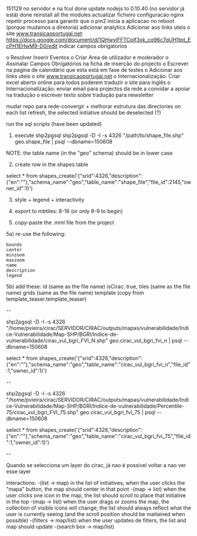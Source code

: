 151129
no servidor e na fcul
  done update nodejs to 0.10.40 (no servidor já está)
  done reinstall all the modules
  actualizar ficheiro configuracao nginx
    repetir processo para garantir que o pm2 inicia a aplicacao no reboot (porque mudamos a diretoria)
adicionar analytics
Adicionar aos links uteis o site www.transicaoportugal.net:
    https://docs.google.com/document/d/1QHwylFFTCplf3xk_cq96c7qUH1tpt_EcPH1EHwM9-D0/edit
indicar campos obrigatorios

o   Resolver Inserir Eventos
o   Criar Area de utilizador e moderador
o   Assinalar Campos Obrigatórios na ficha de inserção do projecto
o   Escrever na pagina de calendário que esta está em fase de testes
o   Adicionar aos links uteis o site www.transicaoportugal.net
o   Internacionalização: Criar excel aberto online para todos poderem traduzir o site para inglês
o   Internacionalização: enviar email para projectos da rede a convidar a apoiar na tradução
o   escrever texto sobre tradução para newsletter


mudar repo para rede-convergir + melhorar estrutura das directories
on each list refresh, the selected initiative should be deselected (?)

run the sql scripts (have been updated)




1) execute shp2pgsql
shp2pgsql -D -I -s 4326                 "/path/to/shape_file.shp" geo.shape_file | psql --dbname=150608

NOTE: the table name (in the "geo" schema) should be in lower case


2) create row in the shapes table

select * from shapes_create('{"srid":4326,"description":{"en":""},"schema_name":"geo","table_name":"shape_file","file_id":2145,"owner_id":1}')


3) style + legend + interactivity


4) export to mbtiles: 8-16 (or only 8-9 to begin)


5) copy-paste the .mml file from the project 

5a) re-use the following:

    bounds
    center
    minzoom
    maxzoom
    name
    description
    legend

5b) add these:
    id (same as the file name)
    isCirac: true,
    tiles (same as the file name)
    grids (same as the file name)
    template (copy from template_teaser.template_teaser)


    

    

--

shp2pgsql -D -I -s 4326      "/home/pvieira/cirac/SERVIDOR/CIRAC/outputs/mapas/vulnerabilidade/Indice-Vulnerabilidade/Map-SHP/BGRI/Indice-de-vulnerabilidade/cirac_vul_bgri_FVI_N.shp" geo.cirac_vul_bgri_fvi_n | psql --dbname=150608

select * from shapes_create('{"srid":4326,"description":{"en":""},"schema_name":"geo","table_name":"cirac_vul_bgri_fvi_n","file_id":1,"owner_id":1}')

--


shp2pgsql -D -I -s 4326  \
"/home/pvieira/cirac/SERVIDOR/CIRAC/outputs/mapas/vulnerabilidade/Indice-Vulnerabilidade/Map-SHP/BGRI/Indice-de-vulnerabilidade/Percentile-75/cirac_vul_bgri_FVI_75.shp" geo.cirac_vul_bgri_fvi_75 | psql --dbname=150608

select * from shapes_create('{"srid":4326,"description":{"en":""},"schema_name":"geo","table_name":"cirac_vul_bgri_fvi_75","file_id":1,"owner_id":1}')

--





Quando se selecciona um layer do cirac, já nao é possível voltar a nao ver esse layer


interactions:
    -(list -> map) in the list of initiatives, when the user clicks the "mapa" button, the map should center in that point
    -(map -> list) when the user clicks one icon in the map, the list should scroll to place that initiative in the top
    -(map -> list) when the user drags or zooms the map, the collection of visible  icons will change; the list should always reflect what the user is currently seeing (and the scroll position should be maitained when possible)
    -(filters -> map/list) when the user updates de filters, the list and map should update
    -(search box -> map/list) 